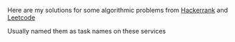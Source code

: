 Here are my solutions for some algorithmic problems 
from [Hackerrank](https://www.hackerrank.com/) 
and [Leetcode](https://leetcode.com/) <br/>

Usually named them as task names on these services